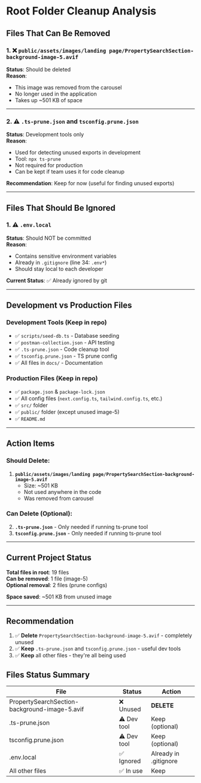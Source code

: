 # Root Folder Cleanup Analysis

## Files That Can Be Removed

### 1. ❌ `public/assets/images/landing page/PropertySearchSection-background-image-5.avif`
**Status**: Should be deleted  
**Reason**: 
- This image was removed from the carousel
- No longer used in the application
- Takes up ~501 KB of space

---

### 2. ⚠️ `.ts-prune.json` and `tsconfig.prune.json`
**Status**: Development tools only  
**Reason**: 
- Used for detecting unused exports in development
- Tool: `npx ts-prune`
- Not required for production
- Can be kept if team uses it for code cleanup

**Recommendation**: Keep for now (useful for finding unused exports)

---

## Files That Should Be Ignored

### 1. ⚠️ `.env.local`
**Status**: Should NOT be committed  
**Reason**:
- Contains sensitive environment variables
- Already in `.gitignore` (line 34: `.env*`)
- Should stay local to each developer

**Current Status**: ✅ Already ignored by git

---

## Development vs Production Files

### Development Tools (Keep in repo)
- ✅ `scripts/seed-db.ts` - Database seeding
- ✅ `postman-collection.json` - API testing
- ✅ `.ts-prune.json` - Code cleanup tool
- ✅ `tsconfig.prune.json` - TS prune config
- ✅ All files in `docs/` - Documentation

### Production Files (Keep in repo)
- ✅ `package.json` & `package-lock.json`
- ✅ All config files (`next.config.ts`, `tailwind.config.ts`, etc.)
- ✅ `src/` folder
- ✅ `public/` folder (except unused image-5)
- ✅ `README.md`

---

## Action Items

### Should Delete:
1. **`public/assets/images/landing page/PropertySearchSection-background-image-5.avif`**
   - Size: ~501 KB
   - Not used anywhere in the code
   - Was removed from carousel

### Can Delete (Optional):
2. **`.ts-prune.json`** - Only needed if running ts-prune tool
3. **`tsconfig.prune.json`** - Only needed if running ts-prune tool

---

## Current Project Status

**Total files in root**: 19 files  
**Can be removed**: 1 file (image-5)  
**Optional removal**: 2 files (prune configs)

**Space saved**: ~501 KB from unused image

---

## Recommendation

1. ✅ **Delete** `PropertySearchSection-background-image-5.avif` - completely unused
2. ✅ **Keep** `.ts-prune.json` and `tsconfig.prune.json` - useful dev tools
3. ✅ **Keep** all other files - they're all being used

## Files Status Summary

| File | Status | Action |
|------|-------|--------|
| PropertySearchSection-background-image-5.avif | ❌ Unused | **DELETE** |
| .ts-prune.json | ⚠️ Dev tool | Keep (optional) |
| tsconfig.prune.json | ⚠️ Dev tool | Keep (optional) |
| .env.local | ✅ Ignored | Already in .gitignore |
| All other files | ✅ In use | Keep |

